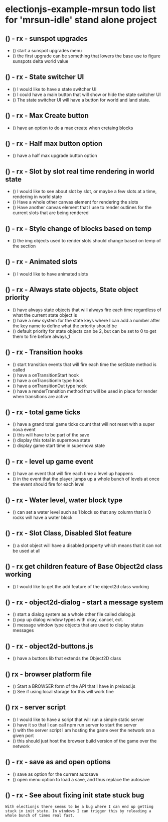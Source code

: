 # electionjs-example-mrsun todo list for 'mrsun-idle' stand alone project

<!-- Plans for 'MrSun idle' -->

<!-------- ----------
 SUNSPOTS
---------- ---------->

## () - rx - sunspot upgrades
* () start a sunspot upgrades menu
* () the first upgrade can be something that lowers the base use to figure sunspots delta world value

<!-------- ----------
 UI
---------- ---------->

## () - rx - State switcher UI
* () I would like to have a state switcher UI
* () I could have a main button that will show or hide the state switcher UI
* () The state switcher UI will have a button for world and land state.

## () - rx - Max Create button
* () have an option to do a max create when cretaing blocks

## () - rx - Half max button option
* () have a half max upgrade button option

<!-------- ----------
 RENDERING / GRAPHICS
---------- ---------->

## () - rx - Slot by slot real time rendering in world state
* () I would like to see about slot by slot, or maybe a few slots at a time, rendering in world state
* () Have a whole other canvas element for rendering the slots
* () Have another canvas element that I use to render outlines for the current slots that are being rendered

## () - rx - Style change of blocks based on temp
* () the img objects used to render slots should change based on temp of the section

## () - rx - Animated slots
* () I would like to have animated slots

<!-------- ----------
 STATE MACHINE
---------- ---------->

## () - rx - Always state objects, State object priority
* () have always state objects that will always fire each time regardless of what the current state object is
* () have a new system for the state keys where I can add a number after the key name to define what the priority should be
* () default priority for state objects can be 2, but can be set to 0 to get them to fire before always\_1

## () - rx - Transition hooks
* () start transition events that will fire each time the setState method is called
* () have a onTransitionStart hook
* () have a onTransitionIn type hook
* () have a onTransitionOut type hook
* () have a renderTransition method that will be used in place for render when transitions are active

<!-------- ----------
 GAME MODULE
---------- ---------->

## () - rx - total game ticks
* () have a grand total game ticks count that will not reset with a super nova event
* () this will have to be part of the save
* () display this total in supernova state
* () display game start time in supernova state

## () - rx - level up game event
* () have an event that will fire each time a level up happens
* () in the event that the player jumps up a whole bunch of levels at once the event should fire for each level

## () - rx - Water level, water block type
* () can set a water level such as 1 block so that any column that is 0 rocks will have a water block

## () - rx - Slot Class, Disabled Slot feature 
* () a slot object will have a disabled property which means that it can not be used at all

<!-------- ----------
 OBJECT2D class
---------- ---------->

## () - rx get children feature of Base Object2d class working
* () I would like to get the add feature of the object2d class working

## () - rx - object2d-dialog - start a message system
* () start a dialog system as a whole other file called dialog.js
* () pop up dialog window types with okay, cancel, ect.
* () message window type objects that are used to display status messages

## () - rx - object2d-buttons.js
* () have a buttons lib that extends the Object2D class

<!-------- ----------
 BROWSER BUILD
---------- ---------->

## () rx - browser platform file
* () Start a BROWSER form of the API that I have in preload.js
* () See if using local storage for this will work fine

## () rx - server script
* () I would like to have a script that will run a simple static server
* () have it so that I can call npm run server to start the server
* () with the server script I am hosting the game over the network on a given port
* () this should just host the browser build version of the game over the network

<!-------- ----------
 ELECTIONJS BUILD FEATURES
---------- ---------->

## () - rx - save as and open options
* () save as option for the current autosave
* () open menu option to load a save, and thus replace the autosave

<!-------- ----------
 BUGS
---------- ---------->

## () - rx - See about fixing init state stuck bug
    With electionjs there seems to be a bug where I can end up getting stuck in init state. In windows I can trigger this by reloading a whole bunch of times real fast.

